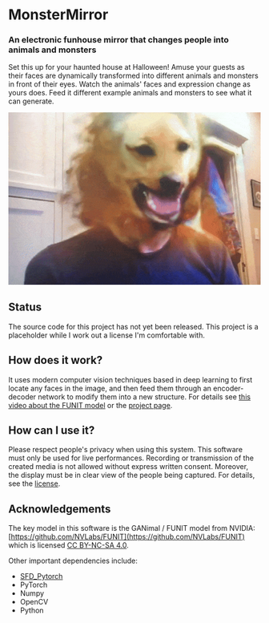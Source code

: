 # MonsterMirror
### An electronic funhouse mirror that changes people into animals and monsters

Set this up for your haunted house at Halloween!  Amuse your guests as their faces are dynamically transformed into different animals and monsters in front of their eyes.  Watch the animals' faces and expression change as yours does.  Feed it different example animals and monsters to see what it can generate.

![Leo as a dog](samples/leo-dog.gif)

## Status 

The source code for this project has not yet been released. This project is a placeholder while I work out a license I'm comfortable with.

## How does it work?

It uses modern computer vision techniques based in deep learning to first locate any faces in the image, and then feed them through an encoder-decoder network to modify them into a new structure. For details see [this video about the FUNIT model](https://www.youtube.com/watch?v=kgPAqsC8PLM&feature=youtu.be) or the [project page](https://nvlabs.github.io/FUNIT/).

## How can I use it?

Please respect people's privacy when using this system.  This software must only be used for live performances.  Recording or transmission of the created media is not allowed without express written consent.  Moreover, the display must be in clear view of the people being captured.  For details, see the [license](LICENSE).


## Acknowledgements

The key model in this software is the GANimal / FUNIT model from NVIDIA: [https://github.com/NVLabs/FUNIT](https://github.com/NVLabs/FUNIT) which is licensed [CC BY-NC-SA 4.0](https://creativecommons.org/licenses/by-nc-sa/4.0/).

Other important dependencies include:

* [SFD_Pytorch](https://github.com/clcarwin/SFD_pytorch)
* PyTorch
* Numpy
* OpenCV
* Python

